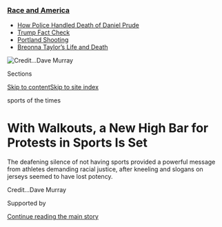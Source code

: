 <div id="app">

<div>

<div>

<div>

</div>

<div data-aria-hidden="false">

<div id="site-content" data-role="main">

<div>

<div class="css-1aor85t" style="opacity:0.000000001;z-index:-1;visibility:hidden">

<div class="css-1hqnpie">

<div class="css-epjblv">

<span class="css-17xtcya">[Pro
Basketball](/section/sports/basketball)</span><span class="css-x15j1o">|</span><span class="css-fwqvlz">With
Walkouts, a New High Bar for Protests in Sports Is
Set</span>

</div>

<div class="css-k008qs">

<div class="css-1iwv8en">

<span class="css-18z7m18"></span>

<div>

</div>

</div>

<span class="css-1n6z4y">https://nyti.ms/31AtATH</span>

<div class="css-1705lsu">

<div class="css-4xjgmj">

<div class="css-4skfbu" data-role="toolbar" data-aria-label="Social Media Share buttons, Save button, and Comments Panel with current comment count" data-testid="share-tools">

  - 
  - 
  - 
  - 
    
    <div class="css-6n7j50">
    
    </div>

  - 
  - 

</div>

</div>

</div>

</div>

</div>

</div>

<div class="css-11qgg8s">

<div class="css-l9svim">

### [<span class="css-pa1jbp"><span class="css-1rxm0ex">Race and</span><span class="css-1rxm0ex"> America</span></span>](https://www.nytimes3xbfgragh.onion/news-event/george-floyd-protests-minneapolis-new-york-los-angeles?name=styln-george-floyd&region=TOP_BANNER&block=storyline_menu_recirc&action=click&pgtype=Article&impression_id=73314a90-f1bb-11ea-a1b0-a5a6897b98d6&variant=undefined)

  - <span class="css-ousu42">[How Police Handled Death of Daniel
    Prude](https://www.nytimes3xbfgragh.onion/2020/09/04/nyregion/rochester-police-daniel-prude.html?name=styln-george-floyd&region=TOP_BANNER&block=storyline_menu_recirc&action=click&pgtype=Article&impression_id=73314a91-f1bb-11ea-a1b0-a5a6897b98d6&variant=undefined)</span>
  - <span class="css-ousu42">[Trump Fact
    Check](https://www.nytimes3xbfgragh.onion/2020/09/01/us/politics/trump-fact-check-protests.html?name=styln-george-floyd&region=TOP_BANNER&block=storyline_menu_recirc&action=click&pgtype=Article&impression_id=73314a92-f1bb-11ea-a1b0-a5a6897b98d6&variant=undefined)</span>
  - <span class="css-ousu42">[Portland
    Shooting](https://www.nytimes3xbfgragh.onion/2020/08/30/us/portland-shooting-explained.html?name=styln-george-floyd&region=TOP_BANNER&block=storyline_menu_recirc&action=click&pgtype=Article&impression_id=733171a0-f1bb-11ea-a1b0-a5a6897b98d6&variant=undefined)</span>
  - <span class="css-ousu42">[Breonna Taylor’s Life and
    Death](https://www.nytimes3xbfgragh.onion/2020/08/30/us/breonna-taylor-police-killing.html?name=styln-george-floyd&region=TOP_BANNER&block=storyline_menu_recirc&action=click&pgtype=Article&impression_id=733171a1-f1bb-11ea-a1b0-a5a6897b98d6&variant=undefined)</span>

</div>

</div>

<div id="fullBleedHeaderContent">

<div class="css-n4ws9g">

![<span class="css-cnj6d5 e1z0qqy90" itemprop="copyrightHolder"><span class="css-1ly73wi e1tej78p0">Credit...</span><span><span>Dave
Murray</span></span></span>](https://static01.graylady3jvrrxbe.onion/images/2020/08/28/sports/28Streeter-Illo/28Streeter-Illo-articleLarge.jpg?quality=75&auto=webp&disable=upscale)

</div>

<div class="css-3z92zw">

<div class="css-6cn7ki">

<div class="NYTAppHideMasthead css-1bcu9v6 e1suatyy0">

<div class="section css-1o1qe8k e1suatyy2">

<div class="css-cu5p7t er09x8g0">

<div class="css-6n7j50">

</div>

<span class="css-1dv1kvn">Sections</span>

[Skip to content](#site-content)[Skip to site index](#site-index)

</div>

<div class="css-10698na e1huz5gh0">

</div>

</div>

</div>

sports of the times

<div class="css-1sojcmr ehdk2mb0">

# With Walkouts, a New High Bar for Protests in Sports Is Set

</div>

The deafening silence of not having sports provided a powerful message
from athletes demanding racial justice, after kneeling and slogans on
jerseys seemed to have lost
potency.

</div>

</div>

<div class="css-nwzfg5 e1gnum310">

<span class="css-1f9pvn2 basketball"></span><span class="css-cnj6d5 e1z0qqy90" itemprop="copyrightHolder"><span class="css-1ly73wi e1tej78p0">Credit...</span><span><span>Dave
Murray</span></span></span>

</div>

<div id="sponsor-wrapper" class="css-1hyfx7x">

<div id="sponsor-slug" class="css-19vbshk">

Supported by

</div>

[Continue reading the main
story](#after-sponsor)

<div id="sponsor" class="ad sponsor-wrapper" style="text-align:center;height:100%;display:block">

</div>

<div id="after-sponsor">

</div>

</div>

<div class="css-1wx1auc e1gnum311">

<div class="css-18e8msd">

<div class="css-vp77d3 epjyd6m0">

<div class="css-hus3qt ey68jwv0" data-aria-hidden="true">

[![Kurt
Streeter](https://static01.graylady3jvrrxbe.onion/images/2018/11/26/multimedia/author-kurt-streeter/author-kurt-streeter-thumbLarge.png
"Kurt Streeter")](https://www.nytimes3xbfgragh.onion/by/kurt-streeter)

</div>

<div class="css-1baulvz">

By [<span class="css-1baulvz last-byline" itemprop="name">Kurt
Streeter</span>](https://www.nytimes3xbfgragh.onion/by/kurt-streeter)

</div>

</div>

  - 
    
    <div class="css-ld3wwf e16638kd2">
    
    Aug. 27,
    2020
    
    </div>

  - 
    
    <div class="css-4xjgmj">
    
    <div class="css-d8bdto" data-role="toolbar" data-aria-label="Social Media Share buttons, Save button, and Comments Panel with current comment count" data-testid="share-tools">
    
      - 
      - 
      - 
      - 
        
        <div class="css-6n7j50">
        
        </div>
    
      - 
      - 
    
    </div>
    
    </div>

</div>

</div>

</div>

<div class="section meteredContent css-1r7ky0e" name="articleBody" itemprop="articleBody">

<div class="css-1fanzo5 StoryBodyCompanionColumn">

<div class="css-53u6y8">

It was the silence that spoke loudest.

No basketballs pounding on hardwood. All games canceled. No baseballs
cracking off bats. Three games canceled. No soccer balls ricocheting
down the field. Five games canceled. No booming aces. The Western &
Southern Open tennis tournament halted for a day.

This is what the silence said: No more Jacob Blakes. No more George
Floyds. No more Breonna Taylors. No more Natasha McKennas. No more
Philando Castiles. No more Michael Browns. No more Tamir Rices. No more
Eric Garners. No more Alton Sterlings.

No more pain.

Never before has the world of sports spoken so emphatically. The timing
was unmistakably significant. The athlete walkouts were set starkly
against a frightened Trumpian vision presented at the Republican
National Convention.

We watched this week as two Americas clashed in front of us, separated
by generations and by oceans-apart views of race, justice and what it
means to be a patriot.

</div>

</div>

<div class="css-1fanzo5 StoryBodyCompanionColumn">

<div class="css-53u6y8">

No longer was sports offering gentrified protest, with league-endorsed
slogans on basketball jerseys. Calm collapsed in the face of the
inevitably growing power of players to make more than a statement. They
took action. It shattered the bubble of normalcy that had settled upon
the
[N.B.A.](https://www.nytimes3xbfgragh.onion/2020/08/28/sports/basketball/nba-playoffs-resume.html)
and its fans, who watched happily from home as a pandemic and protests
raged.

“We are scared as Black people in America,” LeBron James said, downcast
as he spoke at a news conference inside the N.B.A.’s so-called bubble at
Walt Disney World near Orlando, Fla.

“Because you don’t know, you have no idea, how that cop that day left
the house,” he added. “You don’t know if he woke up on a good side of
the bed, if he woke up on the wrong side of the bed. … Or maybe he just
left the house saying, ‘Today is going to be the end for one of these
Black people.’ That is what it feels like.”

Jaylen Brown of the Boston Celtics spoke with equally raw emotion: “Are
we not human beings? Is Jacob Blake not a human being? He deserved to be
treated like a human being and did not deserve to be shot.”

Sterling Brown, the Milwaukee forward who in 2018 was tackled by police
officers and shocked with a Taser gun after a parking violation, read a
statement for his team that concluded, “Despite the overwhelming plea
for change there has been no action, so our focus today cannot be on
basketball.”

</div>

</div>

<div class="css-1fanzo5 StoryBodyCompanionColumn">

<div class="css-53u6y8">

Jaylen Brown is 23. Sterling Brown is 25. LeBron James, one of the older
players in the league, is only 35. All three, like so many of their
N.B.A. compatriots, are part of an emboldened generation of Black
athletes, a vanguard challenging America’s norms in numbers never seen
before.

At the very same time, [the Republican National
Convention](https://www.nytimes3xbfgragh.onion/2020/08/27/us/politics/republican-national-convention-recap.html)
represented and embraced an entirely different vision — one nostalgic
for the past, wary of change and angry for an entirely different reason.
Sports personalities from an era when player protests were rarer figured
prominently. Lou Holtz, the renowned 83-year-old college football coach
who last led a team 16 years ago, proclaimed steadfast devotion to
President Trump and spoke triumphantly of a mythical America where
anyone can succeed by just working hard enough.

Herschel Walker and Jack Brewer, both Black former N.F.L. players out of
the league for well over a decade, struck the same tone, hailing Trump
as a heaven-sent crusader against racism and a proponent of social
justice, ignoring a reality that says the opposite.

Two visions. Two Americas.

2020 vs. years gone by.

The N.B.A. is hardly alone. Walkouts [rippled this
week](https://www.nytimes3xbfgragh.onion/2020/08/27/sports/basketball/nba-resume.html)
through the W.N.B.A., and through predominantly white sports like
professional tennis and soccer. Games were [postponed because of
protesting
players](https://www.nytimes3xbfgragh.onion/2020/08/27/us/difference-boycott-strike-nba.html)
in conservative, tradition-bound Major League Baseball. At first the
National Hockey League continued with its playoff schedule, before
bending to pressure and taking a pause.

This was the logical next step in the fervent activism inspired this
year by the killing of George Floyd. As the nation grappled with [401
years of racial
trauma](https://www.nytimes3xbfgragh.onion/interactive/2019/08/14/magazine/1619-america-slavery.html),
it searched for ways to break apart systemic injustice and violence
against Black Americans.

Players as prominent as Kyrie Irving of the Brooklyn Nets declared that
holding a season now, resuming amid the pandemic, was a mistake and a
distraction — and called for athletes to stay home and work within their
communities for change.

But the N.B.A. and the W.N.B.A got back to work. The players chose to
use nationally televised games as a platform for their grievances. They
draped their courts and jerseys with slogans and calls for change. They
knelt during the national anthem.

</div>

</div>

<div class="css-1fanzo5 StoryBodyCompanionColumn">

<div class="css-53u6y8">

Yet those protests had lost their power. Slogans and refusing to stand
for the anthem seemed less edgy when everyone — even corporate sponsors
and team owners — glommed onto the movement like a fad.

Indeed, violence against Black people escalated. And that brought on
this week’s refusal by the N.B.A. and others to play sports. It was a
swift jolt to leagues, owners and networks that live off televised
broadcast games.

Sports have long been a platform capable of providing shocks to the
status quo. More than 50 years ago, [Tommie
Smith](https://www.nytimes3xbfgragh.onion/2020/06/13/sports/tommie-smith-protest-colin-kaepernick.html)
and John Carlos raised their black-gloved fists at the 1968 Summer
Olympics in Mexico City.

Muhammad Ali refused to fight in the Vietnam War. Billie Jean King, the
W.N.B.A. star Maya Moore and a long line of female athletes fought for
justice and equal pay. And, of course, four years ago this week, Colin
Kaepernick was spotted for the first time in his protest of police
brutality, refusing to stand during the national anthem.

The current refusal to play, however, is not simply a shock. This is an
earthquake. Walkouts like this have never happened before in pro sports.
Though this appears to be a temporary work stoppage — N.B.A. players
have voted to return, probably this weekend, and other sports seemed to
be following suit — a new high bar of protest has been established.

Black athletes and their allies will not hesitate to effectively strike
again. Next time, the stoppage may well last longer than a few days.
Maybe players will sit out an entire season. Maybe they will be from the
N.F.L. Maybe Black college football players and their teammates at
schools like Alabama, Florida and Oklahoma will walk.

Perhaps the other America will stiffen in tried-and-true backlash and
persist in harkening to days of old.

</div>

</div>

<div class="css-1fanzo5 StoryBodyCompanionColumn">

<div class="css-53u6y8">

But the silence will speak to us all.

Kurt Streeter is the new Sports of The Times columnist. He has been a
sports feature writer at The Times since 2017 and previously worked at
ESPN and The Los Angeles Times. See his work
[here](https://www.nytimes3xbfgragh.onion/by/kurt-streeter).

</div>

</div>

<div>

</div>

</div>

<div>

</div>

<div>

</div>

<div>

</div>

<div>

<div id="bottom-wrapper" class="css-1ede5it">

<div id="bottom-slug" class="css-l9onyx">

Advertisement

</div>

[Continue reading the main
story](#after-bottom)

<div id="bottom" class="ad bottom-wrapper" style="text-align:center;height:100%;display:block;min-height:90px">

</div>

<div id="after-bottom">

</div>

</div>

</div>

</div>

</div>

## Site Index

<div>

</div>

## Site Information Navigation

  - [© <span>2020</span> <span>The New York Times
    Company</span>](https://help.nytimes3xbfgragh.onion/hc/en-us/articles/115014792127-Copyright-notice)

<!-- end list -->

  - [NYTCo](https://www.nytco.com/)
  - [Contact
    Us](https://help.nytimes3xbfgragh.onion/hc/en-us/articles/115015385887-Contact-Us)
  - [Work with us](https://www.nytco.com/careers/)
  - [Advertise](https://nytmediakit.com/)
  - [T Brand Studio](http://www.tbrandstudio.com/)
  - [Your Ad
    Choices](https://www.nytimes3xbfgragh.onion/privacy/cookie-policy#how-do-i-manage-trackers)
  - [Privacy](https://www.nytimes3xbfgragh.onion/privacy)
  - [Terms of
    Service](https://help.nytimes3xbfgragh.onion/hc/en-us/articles/115014893428-Terms-of-service)
  - [Terms of
    Sale](https://help.nytimes3xbfgragh.onion/hc/en-us/articles/115014893968-Terms-of-sale)
  - [Site
    Map](https://spiderbites.nytimes3xbfgragh.onion)
  - [Help](https://help.nytimes3xbfgragh.onion/hc/en-us)
  - [Subscriptions](https://www.nytimes3xbfgragh.onion/subscription?campaignId=37WXW)

</div>

</div>

</div>

</div>
